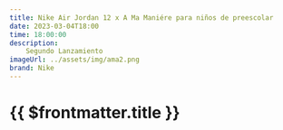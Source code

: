 ```yaml
---
title: Nike Air Jordan 12 x A Ma Maniére para niños de preescolar
date: 2023-03-04T18:00
time: 18:00:00
description:
    Segundo Lanzamiento
imageUrl: ../assets/img/ama2.png
brand: Nike
---
```


 # {{ $frontmatter.title }}


<ListaLanzamientos />